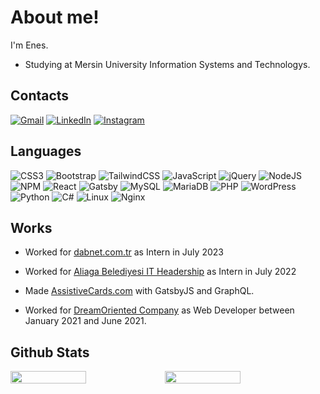 # About me!

I'm Enes.

- Studying at Mersin University Information Systems and Technologys.

## Contacts

[![Gmail](https://img.shields.io/badge/Gmail-D14836?style=for-the-badge&logo=gmail&logoColor=white)](mailto:enescosanuz@gmail.com)
[![LinkedIn](https://img.shields.io/badge/linkedin-%230077B5.svg?style=for-the-badge&logo=linkedin&logoColor=white)](https://linkedin.com/in/enescosanuz)
[![Instagram](https://img.shields.io/badge/Instagram-%23E4405F.svg?style=for-the-badge&logo=Instagram&logoColor=white)](https://instagram.com/enescosanuz)

## Languages

![CSS3](https://img.shields.io/badge/css3-%231572B6.svg?style=for-the-badge&logo=css3&logoColor=white)
![Bootstrap](https://img.shields.io/badge/bootstrap-%238511FA.svg?style=for-the-badge&logo=bootstrap&logoColor=white)
![TailwindCSS](https://img.shields.io/badge/tailwindcss-%2338B2AC.svg?style=for-the-badge&logo=tailwind-css&logoColor=white)
![JavaScript](https://img.shields.io/badge/javascript-%23323330.svg?style=for-the-badge&logo=javascript&logoColor=%23F7DF1E)
![jQuery](https://img.shields.io/badge/jquery-%230769AD.svg?style=for-the-badge&logo=jquery&logoColor=white)
![NodeJS](https://img.shields.io/badge/node.js-6DA55F?style=for-the-badge&logo=node.js&logoColor=white)
![NPM](https://img.shields.io/badge/NPM-%23CB3837.svg?style=for-the-badge&logo=npm&logoColor=white)
![React](https://img.shields.io/badge/react-%2320232a.svg?style=for-the-badge&logo=react&logoColor=%2361DAFB)
![Gatsby](https://img.shields.io/badge/Gatsby-%23663399.svg?style=for-the-badge&logo=gatsby&logoColor=white)
![MySQL](https://img.shields.io/badge/mysql-%2300f.svg?style=for-the-badge&logo=mysql&logoColor=white)
![MariaDB](https://img.shields.io/badge/MariaDB-003545?style=for-the-badge&logo=mariadb&logoColor=white)
![PHP](https://img.shields.io/badge/php-%23777BB4.svg?style=for-the-badge&logo=php&logoColor=white)
![WordPress](https://img.shields.io/badge/WordPress-%23117AC9.svg?style=for-the-badge&logo=WordPress&logoColor=white)
![Python](https://img.shields.io/badge/python-3670A0?style=for-the-badge&logo=python&logoColor=ffdd54)
![C#](https://img.shields.io/badge/c%23-%23239120.svg?style=for-the-badge&logo=c-sharp&logoColor=white)
![Linux](https://img.shields.io/badge/Linux-FCC624?style=for-the-badge&logo=linux&logoColor=black)
![Nginx](https://img.shields.io/badge/nginx-%23009639.svg?style=for-the-badge&logo=nginx&logoColor=white)

## Works

- Worked for [dabnet.com.tr](https://dabnet.com.tr) as Intern in July 2023
  
- Worked for [Aliaga Belediyesi IT Headership](https://www.aliaga.bel.tr) as Intern in July 2022

- Made [AssistiveCards.com](http://assistivecards.com) with GatsbyJS and GraphQL.

- Worked for [DreamOriented Company](https://dreamoriented.org) as Web Developer between January 2021 and June 2021.

## Github Stats

<div style="width: 100%; display: flex;">

<img src="https://github-readme-stats.vercel.app/api?username=enescosanuz&show_icons=true&theme=nightowl" style="width: 49%" />
<img src="https://github-readme-streak-stats.herokuapp.com/?user=enescosanuz&theme=nightowl" style="width: 49%" />
  
</div>

